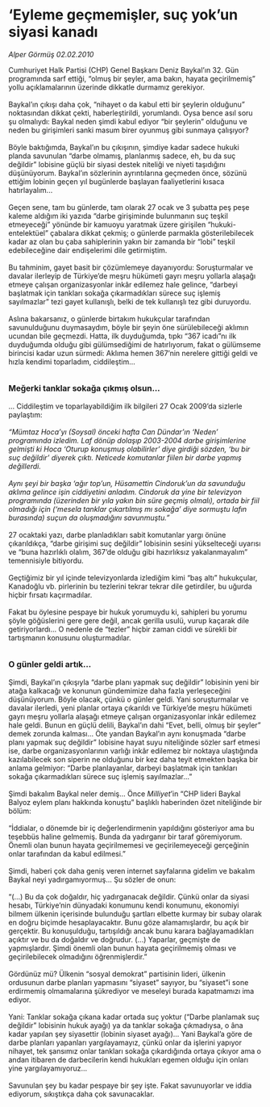 # ‘Eyleme geçmemişler, suç yok’un siyasi kanadı

*Alper Görmüş 02.02.2010*

<div class="taraf_structure_2col_1zq">
<div class="margen_n">



 <p>Cumhuriyet Halk Partisi (CHP) Genel Başkanı Deniz Baykal’ın 32. Gün programında sarf ettiği, “olmuş bir şeyler, ama bakın, hayata geçirilmemiş” yollu açıklamalarının üzerinde dikkatle durmamız gerekiyor. <br/><br/>Baykal’ın çıkışı daha çok, “nihayet o da kabul etti bir şeylerin olduğunu” noktasından dikkat çekti, haberleştirildi, yorumlandı. Oysa bence asıl soru şu olmalıydı: Baykal neden şimdi kabul ediyor “bir şeylerin” olduğunu ve neden bu girişimleri sanki masum birer oyunmuş gibi sunmaya çalışıyor? <br/><br/>Böyle baktığımda, Baykal’ın bu çıkışının, şimdiye kadar sadece hukuki planda savunulan “darbe olmamış, planlanmış sadece, eh, bu da suç değildir” lobisine güçlü bir siyasi destek niteliği ve niyeti taşıdığını düşünüyorum. Baykal’ın sözlerinin ayrıntılarına geçmeden önce, sözünü ettiğim lobinin geçen yıl bugünlerde başlayan faaliyetlerini kısaca hatırlayalım... <br/><br/>Geçen sene, tam bu günlerde, tam olarak 27 ocak ve 3 şubatta peş peşe kaleme aldığım iki yazıda “darbe girişiminde bulunmanın suç teşkil etmeyeceği” yönünde bir kamuoyu yaratmak üzere girişilen “hukuki-entelektüel” çabalara dikkat çekmiş; o günlerde parmakla gösterilebilecek kadar az olan bu çaba sahiplerinin yakın bir zamanda bir “lobi” teşkil edebileceğine dair endişelerimi dile getirmiştim. <br/><br/>Bu tahminim, gayet basit bir çözümlemeye dayanıyordu: Soruşturmalar ve davalar ilerleyip de Türkiye’de meşru hükümeti gayrı meşru yollarla alaşağı etmeye çalışan organizasyonlar inkâr edilemez hale gelince, “darbeyi başlatmak için tankları sokağa çıkarmadıkları sürece suç işlemiş sayılmazlar” tezi gayet kullanışlı, belki de tek kullanışlı tez gibi duruyordu. <br/><br/>Aslına bakarsanız, o günlerde birtakım hukukçular tarafından savunulduğunu duymasaydım, böyle bir şeyin öne sürülebileceği aklımın ucundan bile geçmezdi. Hatta, ilk duyduğumda, tıpkı “367 icadı”nı ilk duyduğumda olduğu gibi gülümsediğimi de hatırlıyorum, fakat o gülümseme birincisi kadar uzun sürmedi: Aklıma hemen 367’nin nerelere gittiği geldi ve hızla kendimi toparladım, ciddileştim...<b> <br/><br/><br/><font size="3">Meğerki tanklar sokağa çıkmış olsun...</font> </b><br/><br/>... Ciddileştim ve toparlayabildiğim ilk bilgileri 27 Ocak 2009’da sizlerle paylaştım:<i> <br/><br/>“Mümtaz Hoca’yı (Soysal) önceki hafta Can Dündar’ın ‘Neden’ programında izledim. Laf dönüp dolaşıp 2003-2004 darbe girişimlerine gelmişti ki Hoca ‘Oturup konuşmuş olabilirler’ diye girdiği sözden, ‘bu bir suç değildir’ diyerek çıktı. Neticede komutanlar fiilen bir darbe yapmış değillerdi. <br/><br/>Aynı şeyi bir başka ‘ağır top’un, Hüsamettin Cindoruk’un da savunduğu aklıma gelince işin ciddiyetini anladım. Cindoruk da yine bir televizyon programında (üzerinden bir yıla yakın bin süre geçmiş olmalı), ortada bir fiil olmadığı için (‘mesela tanklar çıkartılmış mı sokağa’ diye sormuştu lafın burasında) suçun da oluşmadığını savunmuştu.”</i> <br/><br/>27 ocaktaki yazı, darbe planladıkları sabit komutanlar yargı önüne çıkarıldıkça, “darbe girişimi suç değildir” lobisinin sesini yükselteceği uyarısı ve “buna hazırlıklı olalım, 367’de olduğu gibi hazırlıksız yakalanmayalım” temennisiyle bitiyordu. <br/><br/>Geçtiğimiz bir yıl içinde televizyonlarda izlediğim kimi “baş altı” hukukçular, Kanadoğlu vb. pirlerinin bu tezlerini tekrar tekrar dile getirdiler, bu uğurda hiçbir fırsatı kaçırmadılar. <br/><br/>Fakat bu öylesine pespaye bir hukuk yorumuydu ki, sahipleri bu yorumu şöyle göğüslerini gere gere değil, ancak gerilla usulü, vurup kaçarak dile getiriyorlardı... O nedenle de “tezler” hiçbir zaman ciddi ve sürekli bir tartışmanın konusunu oluşturmadılar. <b><br/><br/><br/><font size="3">O günler geldi artık...</font></b> <br/><br/>Şimdi, Baykal’ın çıkışıyla “darbe planı yapmak suç değildir” lobisinin yeni bir atağa kalkacağı ve konunun gündemimize daha fazla yerleşeceğini düşünüyorum. Böyle olacak, çünkü o günler geldi. Yani soruşturmalar ve davalar ilerledi, yeni planlar ortaya çıkarıldı ve Türkiye’de meşru hükümeti gayrı meşru yollarla alaşağı etmeye çalışan organizasyonlar inkâr edilemez hale geldi. Bunun en güçlü delili, Baykal’ın dahi “Evet, belli, olmuş bir şeyler” demek zorunda kalması... Öte yandan Baykal’ın aynı konuşmada “darbe planı yapmak suç değildir” lobisine hayat suyu niteliğinde sözler sarf etmesi ise, darbe organizasyonlarının varlığı inkâr edilemez bir noktaya ulaştığında kazılabilecek son siperin ne olduğunu bir kez daha teyit etmekten başka bir anlama gelmiyor: “Darbe planlayanlar, darbeyi başlatmak için tankları sokağa çıkarmadıkları sürece suç işlemiş sayılmazlar...” <br/><br/>Şimdi bakalım Baykal neler demiş... Önce <i>Milliyet</i>’in “CHP lideri Baykal Balyoz eylem planı hakkında konuştu” başlıklı haberinden özet niteliğinde bir bölüm: <br/><br/>“İddialar, o dönemde bir iç değerlendirmenin yapıldığını gösteriyor ama bu teşebbüs haline gelmemiş. Bunda da yadırganır bir taraf göremiyorum. Önemli olan bunun hayata geçirilmemesi ve geçirilemeyeceği gerçeğinin onlar tarafından da kabul edilmesi.” <br/><br/>Şimdi, haberi çok daha geniş veren internet sayfalarına gidelim ve bakalım Baykal neyi yadırgamıyormuş... Şu sözler de onun: <br/><br/>“(...) Bu da çok doğaldır, hiç yadırganacak değildir. Çünkü onlar da siyasi hesabı, Türkiye’nin dünyadaki konumunu kendi konumunu, ekonomiyi bilmem ülkenin içerisinde bulunduğu şartları elbette kurmay bir subay olarak en doğru biçimde hesaplayacaktır. Bunu göze alamamışlardır, bu açık bir gerçektir. Bu konuşulduğu, tartışıldığı ancak bunu karara bağlayamadıkları açıktır ve bu da doğaldır ve doğrudur. (...) Yaparlar, geçmişte de yapmışlardır. Şimdi önemli olan bunun hayata geçirilmemiş olması ve geçirilebilecek olmadığını öğrenmişlerdir.” <br/><br/>Gördünüz mü? Ülkenin “sosyal demokrat” partisinin lideri, ülkenin ordusunun darbe planları yapmasını “siyaset” sayıyor, bu “siyaset”i sone erdirmemiş olmamalarına şükrediyor ve meseleyi burada kapatmamızı ima ediyor. <br/><br/>Yani: Tanklar sokağa çıkana kadar ortada suç yoktur (“Darbe planlamak suç değildir” lobisinin hukuk ayağı) ya da tanklar sokağa çıkmadıysa, o âna kadar yapılan şey siyasettir (lobinin siyaset ayağı)... Yani Baykal’a göre de darbe planları yapanları yargılayamayız, çünkü onlar da işlerini yapıyor nihayet, tek şansımız onlar tankları sokağa çıkardığında ortaya çıkıyor ama o andan itibaren de darbecilerin kendi hukukları egemen olduğu için onları yine yargılayamıyoruz... <br/><br/>Savunulan şey bu kadar pespaye bir şey işte. Fakat savunuyorlar ve iddia ediyorum, sıkıştıkça daha çok savunacaklar.</p>
<br/>
<br/>
<br/>



<br/>


<div id="taraf_not">
</div>

</div>


</div>
